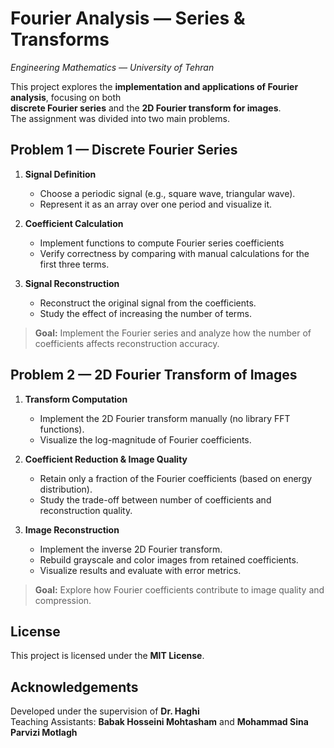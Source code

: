 ﻿# Fourier Analysis — Series & Transforms

_Engineering Mathematics — University of Tehran_

This project explores the **implementation and applications of Fourier analysis**, focusing on both  
**discrete Fourier series** and the **2D Fourier transform for images**.  
The assignment was divided into two main problems.


## Problem 1 — Discrete Fourier Series

1. **Signal Definition**  
   - Choose a periodic signal (e.g., square wave, triangular wave).  
   - Represent it as an array over one period and visualize it.

2. **Coefficient Calculation**  
   - Implement functions to compute Fourier series coefficients
   - Verify correctness by comparing with manual calculations for the first three terms.

3. **Signal Reconstruction**  
   - Reconstruct the original signal from the coefficients.  
   - Study the effect of increasing the number of terms.

> **Goal:** Implement the Fourier series and analyze how the number of coefficients affects reconstruction accuracy.


## Problem 2 — 2D Fourier Transform of Images

1. **Transform Computation**  
   - Implement the 2D Fourier transform manually (no library FFT functions).  
   - Visualize the log-magnitude of Fourier coefficients.

2. **Coefficient Reduction & Image Quality**  
   - Retain only a fraction of the Fourier coefficients (based on energy distribution).  
   - Study the trade-off between number of coefficients and reconstruction quality.

3. **Image Reconstruction**  
   - Implement the inverse 2D Fourier transform.  
   - Rebuild grayscale and color images from retained coefficients.  
   - Visualize results and evaluate with error metrics.

> **Goal:** Explore how Fourier coefficients contribute to image quality and compression.



## License

This project is licensed under the **MIT License**.

## Acknowledgements

Developed under the supervision of **Dr. Haghi**  
Teaching Assistants: **Babak Hosseini Mohtasham** and **Mohammad Sina Parvizi Motlagh**

